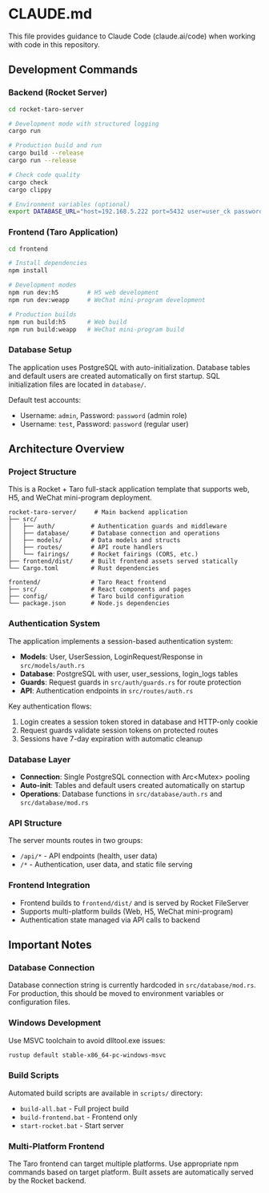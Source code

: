 # CLAUDE.md

This file provides guidance to Claude Code (claude.ai/code) when working with code in this repository.

## Development Commands

### Backend (Rocket Server)
```bash
cd rocket-taro-server

# Development mode with structured logging
cargo run

# Production build and run
cargo build --release
cargo run --release

# Check code quality
cargo check
cargo clippy

# Environment variables (optional)
export DATABASE_URL="host=192.168.5.222 port=5432 user=user_ck password=ck320621 dbname=postgres"
```

### Frontend (Taro Application)
```bash
cd frontend

# Install dependencies
npm install

# Development modes
npm run dev:h5        # H5 web development
npm run dev:weapp     # WeChat mini-program development

# Production builds  
npm run build:h5      # Web build
npm run build:weapp   # WeChat mini-program build
```

### Database Setup
The application uses PostgreSQL with auto-initialization. Database tables and default users are created automatically on first startup. SQL initialization files are located in `database/`.

Default test accounts:
- Username: `admin`, Password: `password` (admin role)
- Username: `test`, Password: `password` (regular user)

## Architecture Overview

### Project Structure
This is a Rocket + Taro full-stack application template that supports web, H5, and WeChat mini-program deployment.

```
rocket-taro-server/     # Main backend application
├── src/
│   ├── auth/          # Authentication guards and middleware
│   ├── database/      # Database connection and operations
│   ├── models/        # Data models and structs
│   ├── routes/        # API route handlers
│   └── fairings/      # Rocket fairings (CORS, etc.)
├── frontend/dist/     # Built frontend assets served statically
└── Cargo.toml         # Rust dependencies

frontend/              # Taro React frontend
├── src/               # React components and pages
├── config/            # Taro build configuration
└── package.json       # Node.js dependencies
```

### Authentication System
The application implements a session-based authentication system:

- **Models**: User, UserSession, LoginRequest/Response in `src/models/auth.rs`
- **Database**: PostgreSQL with user, user_sessions, login_logs tables
- **Guards**: Request guards in `src/auth/guards.rs` for route protection
- **API**: Authentication endpoints in `src/routes/auth.rs`

Key authentication flows:
1. Login creates a session token stored in database and HTTP-only cookie
2. Request guards validate session tokens on protected routes
3. Sessions have 7-day expiration with automatic cleanup

### Database Layer
- **Connection**: Single PostgreSQL connection with Arc<Mutex<Client>> pooling
- **Auto-init**: Tables and default users created automatically on startup
- **Operations**: Database functions in `src/database/auth.rs` and `src/database/mod.rs`

### API Structure
The server mounts routes in two groups:
- `/api/*` - API endpoints (health, user data)  
- `/*` - Authentication, user data, and static file serving

### Frontend Integration
- Frontend builds to `frontend/dist/` and is served by Rocket FileServer
- Supports multi-platform builds (Web, H5, WeChat mini-program)
- Authentication state managed via API calls to backend

## Important Notes

### Database Connection
Database connection string is currently hardcoded in `src/database/mod.rs`. For production, this should be moved to environment variables or configuration files.

### Windows Development
Use MSVC toolchain to avoid dlltool.exe issues:
```bash
rustup default stable-x86_64-pc-windows-msvc
```

### Build Scripts
Automated build scripts are available in `scripts/` directory:
- `build-all.bat` - Full project build
- `build-frontend.bat` - Frontend only
- `start-rocket.bat` - Start server

### Multi-Platform Frontend
The Taro frontend can target multiple platforms. Use appropriate npm commands based on target platform. Built assets are automatically served by the Rocket backend.